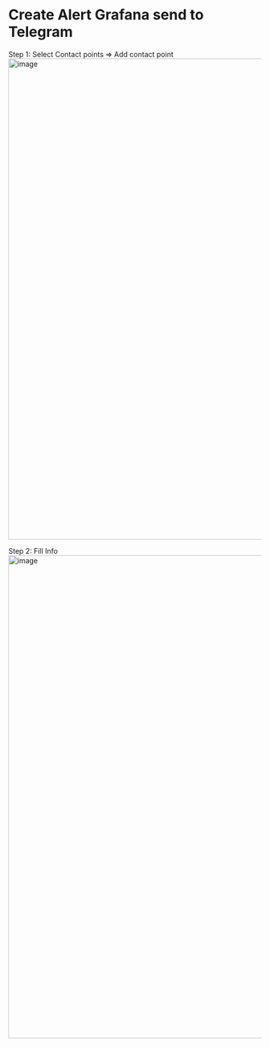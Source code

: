 # Create Alert Grafana send to Telegram

Step 1: Select Contact points => Add contact point
<img width="955" alt="image" src="https://github.com/anhln12/prometheus-grafana/assets/18412583/2edd752f-c842-45e2-b3fa-845b6e3161eb">

Step 2: Fill Info
<img width="959" alt="image" src="https://github.com/anhln12/prometheus-grafana/assets/18412583/89c0b1f3-93aa-4229-b394-b5a4c0557790">


